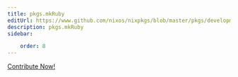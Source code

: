 ```yaml
---
title: pkgs.mkRuby
editUrl: https://www.github.com/nixos/nixpkgs/blob/master/pkgs/development/interpreters/ruby/default.nix#L28C13
description: pkgs.mkRuby
sidebar:

    order: 8
---
```


<a href="https://www.github.com/nixos/nixpkgs/blob/master/pkgs/development/interpreters/ruby/default.nix#L28C13">Contribute Now!</a>



